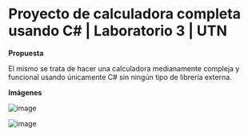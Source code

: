 # Proyecto de calculadora completa usando C# | Laboratorio 3 | UTN 
**Propuesta**

El mismo se trata de hacer una calculadora medianamente compleja y funcional usando únicamente C# sin ningún tipo de librería externa.

**Imágenes**


![image](https://github.com/brunomastro165/calculadoraLab3/assets/127962081/41f89cca-797c-4c13-8427-d65bba86f72f)

![image](https://github.com/brunomastro165/calculadoraLab3/assets/127962081/7833e909-0ff2-4968-96e4-e3a63092be0e)


